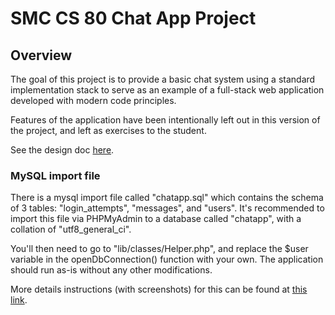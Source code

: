 # SMC CS 80 Chat App Project

## Overview
The goal of this project is to provide a basic chat system using a standard 
implementation stack to serve as an example of a full-stack web application
developed with modern code principles.

Features of the application have been intentionally left out in this version of
the project, and left as exercises to the student.

See the design doc [here](http://www.cs80-2016.com/alt-project-design-doc).

### MySQL import file
There is a mysql import file called "chatapp.sql" which contains the schema of
3 tables: "login_attempts", "messages", and "users". It's recommended to import
this file via PHPMyAdmin to a database called "chatapp", with a collation of
"utf8\_general\_ci".

You'll then need to go to "lib/classes/Helper.php", and replace the $user
variable in the openDbConnection() function with your own. The application
should run as-is without any other modifications.

More details instructions (with screenshots) for this can be found at
[this link](http://www.cs80-2016.com/alt-project-setup#heading=h.70r4rfn63trz).